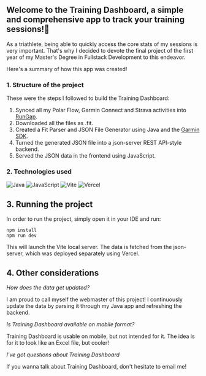 ## Welcome to the Training Dashboard, a simple and comprehensive app to track your training sessions!🚀

As a triathlete, being able to quickly access the core stats of my sessions is very important. That's why I decided to devote the final project of the first year of my Master's Degree in Fullstack Development to this endeavor.

Here's a summary of how this app was created!

### 1. Structure of the project

These were the steps I followed to build the Training Dashboard:

1. Synced all my Polar Flow, Garmin Connect and Strava activities into [RunGap](https://www.rungap.com/).
2. Downloaded all the files as .fit.
3. Created a Fit Parser and JSON File Generator using Java and the [Garmin SDK](https://developer.garmin.com/connect-iq/overview/).
4. Turned the generated JSON file into a json-server REST API-style backend.
5. Served the JSON data in the frontend using JavaScript.  

### 2. Technologies used

![Java](https://img.shields.io/badge/java-%23ED8B00.svg?style=for-the-badge&logo=openjdk&logoColor=white)
![JavaScript](https://img.shields.io/badge/javascript-%23323330.svg?style=for-the-badge&logo=javascript&logoColor=%23F7DF1E)
![Vite](https://img.shields.io/badge/vite-%23646CFF.svg?style=for-the-badge&logo=vite&logoColor=white)
![Vercel](https://img.shields.io/badge/vercel-%23000000.svg?style=for-the-badge&logo=vercel&logoColor=white)

## 3. Running the project

In order to run the project, simply open it in your IDE and run:

```
npm install
npm run dev
```

This will launch the Vite local server. The data is fetched from the json-server, which was deployed separately using Vercel.

## 4. Other considerations

_How does the data get updated?_

I am proud to call myself the webmaster of this project! I continuously update the data by parsing it through my Java app and refreshing the backend.

_Is Training Dashboard available on mobile format?_

Training Dashboard is usable on mobile, but not intended for it. The idea is for it to look like an Excel file, but cooler!

_I've got questions about Training Dashboard_

If you wanna talk about Training Dashboard, don't hesitate to email me!
